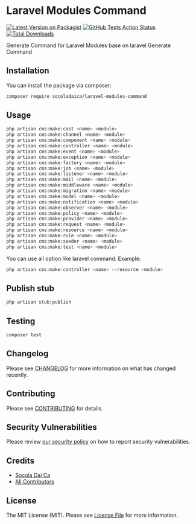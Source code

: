 # Laravel Modules Command

[![Latest Version on Packagist](https://img.shields.io/packagist/v/socoladaica/laravel-modules-command.svg?style=flat-square)](https://packagist.org/packages/socoladaica/laravel-modules-command)
[![GitHub Tests Action Status](https://img.shields.io/github/workflow/status/socoladaica/laravel-modules-command/Tests?label=tests)](https://github.com/socoladaica/laravel-modules-command/actions?query=workflow%3ATests+branch%3Amaster)
[![Total Downloads](https://img.shields.io/packagist/dt/socoladaica/laravel-modules-command.svg?style=flat-square)](https://packagist.org/packages/socoladaica/laravel-modules-command)

Generate Command for Laravel Modules base on laravel Generate Command

## Installation

You can install the package via composer:

```bash
composer require socoladaica/laravel-modules-command
```

## Usage

```bash
php artisan cms:make:cast <name> <module>
php artisan cms:make:channel <name> <module> 
php artisan cms:make:component <name> <module> 
php artisan cms:make:controller <name> <module>
php artisan cms:make:event <name> <module>
php artisan cms:make:exception <name> <module> 
php artisan cms:make:factory <name> <module>
php artisan cms:make:job <name> <module>
php artisan cms:make:listener <name> <module> 
php artisan cms:make:mail <name> <module>
php artisan cms:make:middleware <name> <module> 
php artisan cms:make:migration <name> <module>
php artisan cms:make:model <name> <module>
php artisan cms:make:notification <name> <module>
php artisan cms:make:observer <name> <module>
php artisan cms:make:policy <name> <module>
php artisan cms:make:provider <name> <module>
php artisan cms:make:request <name> <module>
php artisan cms:make:resource <name> <module>
php artisan cms:make:rule <name> <module>
php artisan cms:make:seeder <name> <module>
php artisan cms:make:test <name> <module>
```

You can use all option like laravel command. Example:
```bash
php artisan cms:make:controller <name> --resource <module>
```

## Publish stub

```bash
php artisan stub:publish
```

## Testing

```bash
composer test
```

## Changelog

Please see [CHANGELOG](CHANGELOG.md) for more information on what has changed recently.

## Contributing

Please see [CONTRIBUTING](.github/CONTRIBUTING.md) for details.

## Security Vulnerabilities

Please review [our security policy](../../security/policy) on how to report security vulnerabilities.

## Credits

- [Socola Dai Ca](https://github.com/SocolaDaiCa)
- [All Contributors](../../contributors)

## License

The MIT License (MIT). Please see [License File](LICENSE.md) for more information.
